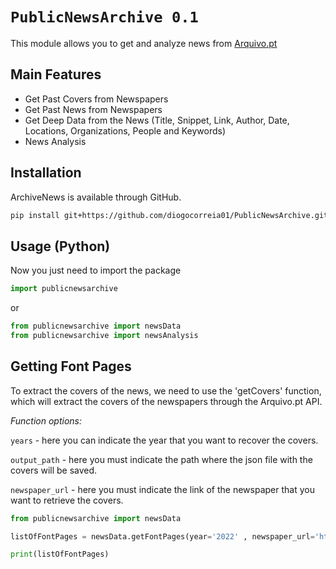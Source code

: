 # ``PublicNewsArchive 0.1``

This module allows you to get and analyze news from <a href="https://arquivo.pt/" target="_blank">Arquivo.pt</a>

## **Main Features**

* Get Past Covers from Newspapers
* Get Past News from Newspapers
* Get Deep Data from the News (Title, Snippet, Link, Author, Date, Locations, Organizations, People and Keywords)
* News Analysis

## **Installation**
ArchiveNews is available through GitHub.
```bash
pip install git+https://github.com/diogocorreia01/PublicNewsArchive.git
```

## **Usage (Python)**

Now you just need to import the package

```python
import publicnewsarchive
```
or

```python
from publicnewsarchive import newsData
from publicnewsarchive import newsAnalysis
```

## **Getting Font Pages**

To extract the covers of the news, we need to use the 'getCovers' function, which will extract the covers of the newspapers through the Arquivo.pt API.

*Function options:*

`years` - here you can indicate the year that you want to recover the covers.

`output_path` - here you must indicate the path where the json file with the covers will be saved.

`newspaper_url` - here you must indicate the link of the newspaper that you want to retrieve the covers.

```python
from publicnewsarchive import newsData

listOfFontPages = newsData.getFontPages(year='2022' , newspaper_url='https://www.publico.pt')

print(listOfFontPages)
```